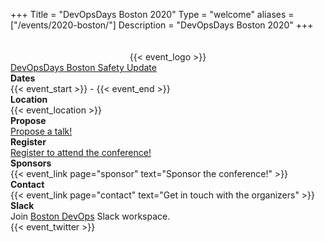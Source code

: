 +++
Title = "DevOpsDays Boston 2020"
Type = "welcome"
aliases = ["/events/2020-boston/"]
Description = "DevOpsDays Boston 2020"
+++

<style type="text/css">
h1.welcome-page { text-transform: initial; }
</style>

<div style="height:20px"></div>

<div class="row">
  <div class="col-md-3">
    <div style="text-align:center;">{{< event_logo >}}</div>
  	<div class="row">
  	   <a href="https://assets.devopsdays.org/events/2020/boston/dodb-health-and-safety-update.pdf" target="blank" class="btn btn-info btn-block">DevOpsDays Boston Safety Update</a>
  	</div>
  </div>

  <div class="col-md-6">
    <div class="row">
      <div class="col-md-2"><strong>Dates</strong></div>
      <div class="col-md-8">{{< event_start >}} - {{< event_end >}}</div>
    </div>
    <div class="row">
      <div class="col-md-2"><strong>Location</strong></div>
      <div class="col-md-8">{{< event_location >}}</div>
    </div>
    <div class="row">
      <div class="col-md-2"><strong>Propose</strong></div>
      <div class="col-md-8"><a href="https://bit.ly/dodbos2020cfp">Propose a talk!</a></div>
    </div>
    <div class="row">
      <div class="col-md-2"><strong>Register</strong></div>
      <div class="col-md-8"><a href="https://ti.to/devopsdaysbos/2020">Register to attend the conference!</a></div>
    </div>
  	<!-- <div class="row">
  		<div class="col-md-2"><strong>Program</strong></div>
      <div class="col-md-8">View the {{< event_link page="program" text="program." >}}</div>
  	</div>
  	<div class="row">
  		<div class="col-md-2"><strong>Speakers</strong></div>
      <div class="col-md-8">Check out the {{< event_link page="speakers" text="speakers!" >}}</div>
    </div>
    -->
    <div class="row">
      <div class="col-md-2"><strong>Sponsors</strong></div>
      <div class="col-md-8">{{< event_link page="sponsor" text="Sponsor the conference!" >}}</div>
    </div>
    <div class="row">
      <div class="col-md-2"><strong>Contact</strong></div>
      <div class="col-md-8">{{< event_link page="contact" text="Get in touch with the organizers" >}}</div>
    </div>
    <!-- Slack -->
    <div class="row">
      <div class="col-md-2">
        <strong>Slack</strong>
      </div>
      <div class="col-md-8">Join <a href="http://bit.ly/bdo-slack" target="blank">Boston DevOps</a> Slack workspace.
      </div>
    </div>
    <!-- Twitter -->
    <div class="row">
      <div class="col-md-2"></div>
      <div class="col-md-8">{{< event_twitter >}}</div>
    </div>
    <!-- LinkedIn -->
    <div class="row">
      <div class="col-md-2"></div>
      <div class="col-md-8">
        <script src="https://platform.linkedin.com/in.js" type="text/javascript">
          lang: en_US
          authorize: true
        </script>
        <script type="IN/FollowCompany" data-id="28598616"></script>
      </div>
    </div>
  </div>
</div>

